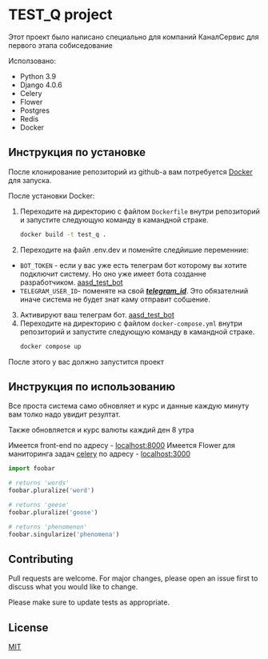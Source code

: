 # TEST_Q project

Этот проект было написано специально для компаний КаналСервис для первого этапа собиседование

Исползовано:
- Python 3.9
- Django 4.0.6
- Celery
- Flower
- Postgres
- Redis
- Docker

## Инструкция по установке

После клонирование репозиторий из github-а вам потребуется [Docker](https://docker.com/) для запуска.

После установки Docker:
1. Переходите на директорию с файлом `Dockerfile` внутри репозиторий и запустите следующую команду в камандной страке.
    ```bash
    docker build -t test_q .
    ```
2. Переходите на файл .env.dev и поменйте следйишие переменние:
- `BOT_TOKEN` - если у вас уже есть телеграм бот которому вы хотите подключит систему. Но оно уже имеет бота созданне разработчиком. [aasd_test_bot](https://t.me/aasd_test_bot)
- `TELEGRAM_USER_ID`- поменяте на свой [_**telegram_id**_](https://perfluence.net/blog/article/kak-uznat-id-telegram). Это обязателний иначе система не будет знат каму отправит собшение.
3. Активируют ваш телеграм бот. [aasd_test_bot](https://t.me/aasd_test_bot)
4. Переходите на директорию с файлом `docker-compose.yml` внутри репозиторий и запустите следующую команду в камандной страке.
    ```bash
    docker compose up
    ```
После этого у вас должно запустится проект

## Инструкция по использованию

Все проста система само обновляет и курс и данные каждую минуту вам толко надо увидит резултат.

Также обновляется и курс валюты каждий ден 8 утра

Имеется front-end по адресу - [localhost:8000](https://localhost:8000)
Имеется Flower для маниторинга задач [celery](https://docs.celeryq.dev/en/stable/index.html) по адресу - [localhost:3000](https://localhost:3000)

```python
import foobar

# returns 'words'
foobar.pluralize('word')

# returns 'geese'
foobar.pluralize('goose')

# returns 'phenomenon'
foobar.singularize('phenomena')
```

## Contributing
Pull requests are welcome. For major changes, please open an issue first to discuss what you would like to change.

Please make sure to update tests as appropriate.

## License
[MIT](https://choosealicense.com/licenses/mit/)